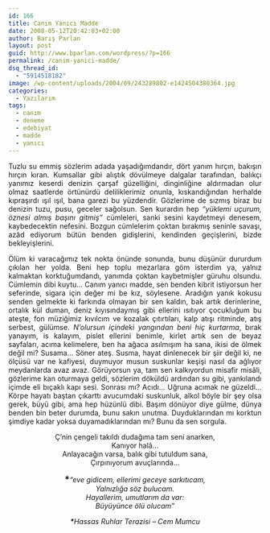 ```yaml
---
id: 166
title: Canım Yanıcı Madde
date: 2008-05-12T20:42:03+02:00
author: Barış Parlan
layout: post
guid: http://www.bparlan.com/wordpress/?p=166
permalink: /canim-yanici-madde/
dsq_thread_id:
  - "5914518182"
image: /wp-content/uploads/2004/09/243289802-e1424504380364.jpg
categories:
  - Yazılarım
tags:
  - canım
  - deneme
  - edebiyat
  - madde
  - yanıcı
---
```

<div class="ttr_start">
</div>

<p style="text-align: justify;">
  Tuzlu su emmiş sözlerim adada yaşadığımdandır, dört yanım hırçın, bakışın hırçın kıran. Kumsallar gibi alıştık dövülmeye dalgalar tarafından, balıkçı yanımız keserdi denizin çarşaf güzelliğini, dinginliğine aldırmadan olur olmaz saatlerde örtünürdü deliliklerimiz onunla, kıskandığından herhalde kıpraşırdı ışıl ışıl, bana garezi bu yüzdendir. Gözlerime de sızmış biraz bu denizin tuzu, pusu, geceler sağolsun. Sen kurardın hep<em> &#8220;yüklemi uçurum, öznesi almış başını gitmiş&#8221;</em> cümleleri, sanki sesini kaydetmeyi denesem, kaybedecektin nefesini. Bozgun cümlelerim çoktan bırakmış seninle savaşı, azâd ediyorum bütün benden gidişlerini, kendinden geçişlerini, bizde bekleyişlerini.
</p>

<p style="text-align: justify;">
  Ölüm ki varacağımız tek nokta önünde sonunda, bunu düşünür dururdum çıkılan her yolda. Beni hep toplu mezarlara göm isterdim ya, yalnız kalmaktan korktuğumdandı, yanımda çoktan kaybetmişler güruhu olsundu. Cümlemin dibi kuytu&#8230; Canım yanıcı madde, sen benden kibrit istiyorsun her seferinde, sigara için değer mi be kız, söylesene. Aradığın yanık kokusu senden gelmekte ki farkında olmayan bir sen kaldın, bak artık derinlerine, ortalık kül duman, deniz kıyısındaymış gibi ellerini ısıtıyor çocukluğum bu ateşte, fon müziğimiz kıvılcım ve kozalak çıtırtıları, kalp atışı ritminde, atış serbest, gülümse. <em>N&#8217;olursun içindeki yangından beni hiç kurtarma</em>, bırak yanayım, is kalayım, pislet ellerini benimle, kirlet artık sen de beyaz sayfaları, acıma kelimelere, ben ha ağaca asılmışım ha sana, ikisi de ölmek değil mi? Susama&#8230; Söner ateş. Susma, hayat dinlenecek bir şiir değil ki, ne ölçüsü var ne kafiyesi, duymuyor musun suskunlar keşişi nasıl da ağlıyor meydanlarda avaz avaz. Görüyorsun ya, tam sen kalkıyordun misafir misâli, gözlerime kan oturmaya geldi, sözlerim döküldü ardından su gibi, yankılandı içimde eli bıçaklı kapı sesi. Sonrası mı? Acıdı&#8230; Uğruna acımak ne güzeldi&#8230; Körpe hayatı baştan çıkarttı avucumdaki suskunluk, alkol böyle bir şey olsa gerek, büyü gibi, ama hep hüzünlü dibi. Başım dönüyor diye gülme, dünya benden bin beter durumda, bunu sakın unutma. Duyduklarından mı korktun şimdiye kadar yoksa duyamadıklarından mı? Bunu da sen sorgula.
</p>

<p align="center">
  Ç&#8217;nin çengeli takıldı dudağıma tam seni anarken,<br /> Kanıyor halâ&#8230;<br /> Anlayacağın varsa, balık gibi tutuldum sana,<br /> Çırpınıyorum avuçlarında&#8230;
</p>

<p align="center">
  <strong><span style="font-size: large;">*</span></strong><em>&#8220;eve gidicem, ellerimi geceye sarkıtıcam,</em><br /> <em> Yalnızlığa söz bulucam.</em><br /> <em> Hayallerim, umutlarım da var:</em><br /> <em> Büyüyünce ölü olucam&#8221;</em>
</p>

<p align="center">
  <em> <strong>*</strong>Hassas Ruhlar Terazisi &#8211; Cem Mumcu</em>
</p>

<div class="ttr_end">
</div>